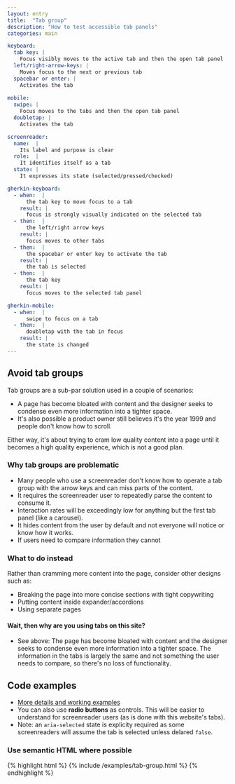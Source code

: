 ```yaml
---
layout: entry
title:  "Tab group"
description: "How to test accessible tab panels"
categories: main

keyboard:
  tab key: |
    Focus visibly moves to the active tab and then the open tab panel
  left/right-arrow-keys: |
    Moves focus to the next or previous tab
  spacebar or enter: |
    Activates the tab
        
mobile:
  swipe: |
    Focus moves to the tabs and then the open tab panel
  doubletap: |
    Activates the tab

screenreader:
  name:  |
    Its label and purpose is clear
  role:  |
    It identifies itself as a tab
  state: |
    It expresses its state (selected/pressed/checked)

gherkin-keyboard: 
  - when:  |
      the tab key to move focus to a tab
    result: |
      focus is strongly visually indicated on the selected tab
  - then:  | 
      the left/right arrow keys
    result: |
      focus moves to other tabs
  - then:  |
      the spacebar or enter key to activate the tab
    result: |
      the tab is selected
  - then:  |
      the tab key
    result: |
      focus moves to the selected tab panel

gherkin-mobile:
  - when:  |
      swipe to focus on a tab
  - then:  |
      doubletap with the tab in focus
    result: |
      the state is changed
---
```


## Avoid tab groups

Tab groups are a sub-par solution used in a couple of scenarios:

- A page has become bloated with content and the designer seeks to condense even more information into a tighter space. 
- It's also possible a product owner still believes it's the year 1999 and people don't know how to scroll. 

Either way, it's about trying to cram low quality content into a page until it becomes a high quality experience, which is not a good plan.

### Why tab groups are problematic

- Many people who use a screenreader don't know how to operate a tab group with the arrow keys and can miss parts of the content.
- It requires the screenreader user to repeatedly parse the content to consume it.
- Interaction rates will be exceedingly low for anything but the first tab panel (like a carousel).
- It hides content from the user by default and not everyone will notice or know how it works.
- If users need to compare information they cannot

### What to do instead

Rather than cramming more content into the page, consider other designs such as:

- Breaking the page into more concise sections with tight copywriting
- Putting content inside expander/accordions
- Using separate pages

#### Wait, then why are you using tabs on this site?

- See above: The page has become bloated with content and the designer seeks to condense even more information into a tighter space. The information in the tabs is largely the same and not something the user needs to compare, so there's no loss of functionality.

## Code examples

- [More details and working examples](https://www.w3.org/WAI/ARIA/apg/patterns/tabpanel/)
- You can also use **radio buttons** as controls. This will be easier to understand for screenreader users (as is done with this website's tabs).
- Note: an `aria-selected` state is explicity required as some screenreaders will assume the tab is selected unless delared `false`.

### Use semantic HTML where possible

{% highlight html %}
{% include /examples/tab-group.html %}
{% endhighlight %}